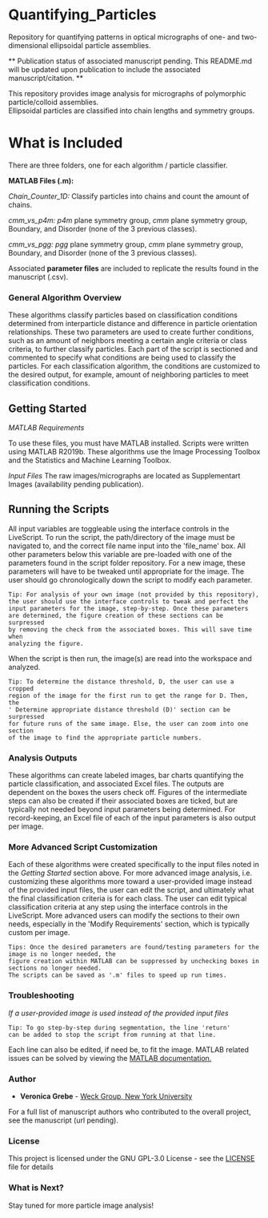 # Quantifying_Particles
Repository for quantifying patterns in optical micrographs of one- and two-dimensional ellipsoidal particle assemblies.

** Publication status of associated manuscript pending. This README.md will be updated upon publication to include the associated manuscript/citation. **

This repository provides image analysis for micrographs of polymorphic particle/colloid assemblies.  
Ellipsoidal particles are classified into chain lengths and symmetry groups.  

# What is Included #
There are three folders, one for each algorithm / particle classifier.


**MATLAB Files (.m):**

*Chain_Counter_1D:* Classify particles into chains and count the amount of chains.

*cmm_vs_p4m:* *p4m* plane symmetry group, *cmm* plane symmetry group,  Boundary, and Disorder (none of the 3 previous classes).

*cmm_vs_pgg:* *pgg* plane symmetry group, *cmm* plane symmetry group,  Boundary, and Disorder (none of the 3 previous classes).


Associated **parameter files** are included to replicate the results found in the manuscript (.csv).


### General Algorithm Overview
These algorithms classify particles based on classification conditions determined from interparticle distance and difference in particle orientation relationships. 
These two parameters are used to create further conditions, such as an amount of neighbors meeting a certain angle criteria or class criteria, to further classify particles.
Each part of the script is sectioned and commented to specify what conditions are being used to classify the particles.  For each classification algorithm,
the conditions are customized to the desired output, for example, amount of neighboring particles to meet classification conditions.

## Getting Started
*MATLAB Requirements*

To use these files, you must have MATLAB installed.  Scripts were written using MATLAB R2019b. These algorithms use the Image Processing Toolbox and the Statistics and Machine Learning Toolbox.

*Input Files*
The raw images/micrographs are located as Supplementart Images (availability pending publication).


## Running the Scripts

All input variables are toggleable using the interface controls in the LiveScript.
To run the script, the path/directory of the image must be navigated to, and the correct file name input into the 'file_name' box.
All other parameters below this variable are pre-loaded with one of the parameters found in the script folder repository.  For a new image, these parameters will have to be tweaked until appropriate for the image. The user should go chronologically down the script to modify each parameter.
```
Tip: For analysis of your own image (not provided by this repository),
the user should use the interface controls to tweak and perfect the
input parameters for the image, step-by-step. Once these parameters 
are determined, the figure creation of these sections can be surpressed 
by removing the check from the associated boxes. This will save time when 
analyzing the figure.
```
When the script is then run, the image(s) are read into the workspace and analyzed. 
```
Tip: To determine the distance threshold, D, the user can use a cropped
region of the image for the first run to get the range for D. Then, the
' Determine appropriate distance threshold (D)' section can be surpressed 
for future runs of the same image. Else, the user can zoom into one section
of the image to find the appropriate particle numbers.
```

### Analysis Outputs
These algorithms can create labeled images, bar charts quantifying the particle classification, and associated Excel files. The outputs are dependent on the boxes the users check off. Figures of the intermediate steps can also be created if their associated boxes are ticked, but are typically not needed beyond input parameters being determined.
For record-keeping, an Excel file of each of the input parameters is also output per image.


### More Advanced Script Customization 

Each of these algorithms were created specifically to the input files noted in the *Getting Started* section above.  For more advanced image analysis, 
i.e. customizing these algorithms more toward a user-provided image instead of the provided input files, the user can edit the script, 
and ultimately what the final classification criteria is for each class.  The user can edit typical classification criteria at any step using the interface controls in the LiveScript. More advanced users can modify the sections to their own needs, especially in the 'Modify Requirements' section, which is typically custom per image.

```
Tips: Once the desired parameters are found/testing parameters for the image is no longer needed, the 
figure creation within MATLAB can be suppressed by unchecking boxes in sections no longer needed.
The scripts can be saved as '.m' files to speed up run times.
```


### Troubleshooting
*If a user-provided image is used instead of the provided input files*
```
Tip: To go step-by-step during segmentation, the line 'return'
can be added to stop the script from running at that line. 
```
Each line can also be edited, if need be, to fit the image.
MATLAB related issues can be solved by viewing the [MATLAB documentation.](https://www.mathworks.com/help/index.html)

### Author

* **Veronica Grebe** - [Weck Group, New York University](http://weckresearch.com/home)

For a full list of manuscript authors who contributed to the overall project, see the manuscript (url pending).

### License

This project is licensed under the GNU GPL-3.0 License - see the [LICENSE](LICENSE) file for details

### What is Next?
Stay tuned for more particle image analysis!

